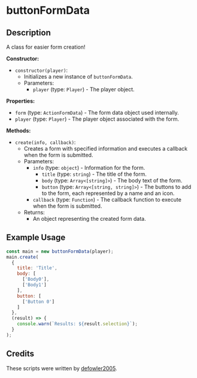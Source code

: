 # buttonFormData

## Description

A class for easier form creation!

**Constructor:**

- `constructor(player)`:
  - Initializes a new instance of `buttonFormData`.
  - Parameters:
    - `player` (type: `Player`) - The player object.

**Properties:**

- `form` (type: `ActionFormData`) - The form data object used internally.
- `player` (type: `Player`) - The player object associated with the form.

**Methods:**

- `create(info, callback)`:
  - Creates a form with specified information and executes a callback when the form is submitted.
  - Parameters:
    - `info` (type: `object`) - Information for the form.
      - `title` (type: `string`) - The title of the form.
      - `body` (type: `Array<[string]>`) - The body text of the form.
      - `button` (type: `Array<[string, string]>`) - The buttons to add to the form, each represented by a name and an icon.
    - `callback` (type: `Function`) - The callback function to execute when the form is submitted.
  - Returns:
    - An object representing the created form data.

## Example Usage

```javascript
const main = new buttonFormData(player);
main.create(
  {
    title: 'Title',
    body: [
      ['Body0'],
      ['Body1']
    ],
    button: [
      ['Button 0']
    ]
  },
  (result) => {
    console.warn(`Results: ${result.selection}`);
  }
);
```

## Credits

These scripts were written by [defowler2005](https://github.com/defowler2005).
